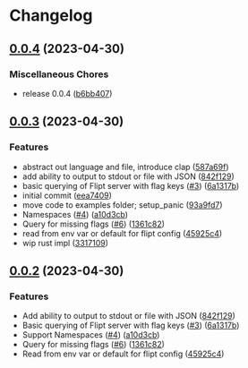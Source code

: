 # Changelog

## [0.0.4](https://github.com/flipt-io/ffs/compare/v0.0.3...v0.0.4) (2023-04-30)


### Miscellaneous Chores

* release 0.0.4 ([b6bb407](https://github.com/flipt-io/ffs/commit/b6bb4077500b91c0e5a262e17869242ef4905f89))

## [0.0.3](https://github.com/flipt-io/ffs/compare/v0.0.2...v0.0.3) (2023-04-30)


### Features

* abstract out language and file, introduce clap ([587a69f](https://github.com/flipt-io/ffs/commit/587a69fc386d3e3bfaba031e4f4d6c571b7daf37))
* add ability to output to stdout or file with JSON ([842f129](https://github.com/flipt-io/ffs/commit/842f12915c14a329decbd41da6fd3d2e119ebe9d))
* basic querying of Flipt server with flag keys ([#3](https://github.com/flipt-io/ffs/issues/3)) ([6a1317b](https://github.com/flipt-io/ffs/commit/6a1317bb5a1c26d930b766e46777a2fe1764e0be))
* initial commit ([eea7409](https://github.com/flipt-io/ffs/commit/eea74096bd1b0e77d74ed20b07f90c8b0a468b78))
* move code to examples folder; setup_panic ([93a9fd7](https://github.com/flipt-io/ffs/commit/93a9fd7e7817a8b32e7f95cf943a57619a6543b1))
* Namespaces ([#4](https://github.com/flipt-io/ffs/issues/4)) ([a10d3cb](https://github.com/flipt-io/ffs/commit/a10d3cb893be703f3a844e8b6494631b6f93dfb4))
* Query for missing flags ([#6](https://github.com/flipt-io/ffs/issues/6)) ([1361c82](https://github.com/flipt-io/ffs/commit/1361c82e4be0ddc54b6a0e01e8dcc67f01fec43d))
* read from env var or default for flipt config ([45925c4](https://github.com/flipt-io/ffs/commit/45925c43ab264c575fbddcd27056ea162608abdf))
* wip rust impl ([3317109](https://github.com/flipt-io/ffs/commit/33171095fc554e449e2f5b6874fa1ee72eec1665))

## [0.0.2](https://github.com/flipt-io/ffs/compare/ffs-v0.0.1...ffs-v0.0.2) (2023-04-30)

### Features

- Add ability to output to stdout or file with JSON ([842f129](https://github.com/flipt-io/ffs/commit/842f12915c14a329decbd41da6fd3d2e119ebe9d))
- Basic querying of Flipt server with flag keys ([#3](https://github.com/flipt-io/ffs/issues/3)) ([6a1317b](https://github.com/flipt-io/ffs/commit/6a1317bb5a1c26d930b766e46777a2fe1764e0be))
- Support Namespaces ([#4](https://github.com/flipt-io/ffs/issues/4)) ([a10d3cb](https://github.com/flipt-io/ffs/commit/a10d3cb893be703f3a844e8b6494631b6f93dfb4))
- Query for missing flags ([#6](https://github.com/flipt-io/ffs/issues/6)) ([1361c82](https://github.com/flipt-io/ffs/commit/1361c82e4be0ddc54b6a0e01e8dcc67f01fec43d))
- Read from env var or default for flipt config ([45925c4](https://github.com/flipt-io/ffs/commit/45925c43ab264c575fbddcd27056ea162608abdf))
